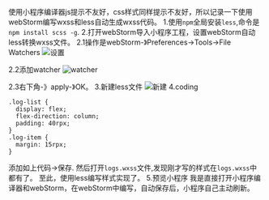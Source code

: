 使用小程序编译器js提示不友好，css样式同样提示不友好，所以记录一下使用webStorm编写wxss和less自动生成wxss代码。
1.使用`npm`全局安装`less`,命令是`npm install scss -g`.
2.打开webStorm导入小程序工程，设置webStorm自动less转换wxss文件。
2.1操作是webStorm-》Preferences->Tools->File Watchers
![设置](https://upload-images.jianshu.io/upload_images/783986-780598f29d5c0e18.png?imageMogr2/auto-orient/strip%7CimageView2/2/w/1240)

2.2添加watcher
![watcher](https://upload-images.jianshu.io/upload_images/783986-afb26317898d0eef.png?imageMogr2/auto-orient/strip%7CimageView2/2/w/1240)

2.3右下角-》apply-》OK。
3.新建less文件
![新建](https://upload-images.jianshu.io/upload_images/783986-0a54207e4852abfc.png?imageMogr2/auto-orient/strip%7CimageView2/2/w/1240)
4.coding
```
.log-list {
  display: flex;
  flex-direction: column;
  padding: 40rpx;
}
.log-item {
  margin: 15rpx;
}
```
添加如上代码->保存.
然后打开`logs.wxss`文件,发现刚才写的样式在`logs.wxss`中都有了。
至此，使用less编写样式实现了。
5.预览小程序
我是直接打开小程序编译器和webStorm，在webStorm中编写，自动保存后，小程序自己主动刷新。


